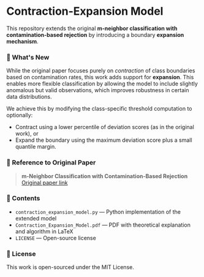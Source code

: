 # Contraction-Expansion Model

This repository extends the original **m-neighbor classification with contamination-based rejection** by introducing a boundary **expansion mechanism**.

### 🔄 What's New
While the original paper focuses purely on *contraction* of class boundaries based on contamination rates, this work adds support for **expansion**. This enables more flexible classification by allowing the model to include slightly anomalous but valid observations, which improves robustness in certain data distributions.

We achieve this by modifying the class-specific threshold computation to optionally:
- Contract using a lower percentile of deviation scores (as in the original work), or
- Expand the boundary using the maximum deviation score plus a small quantile margin.

### 📎 Reference to Original Paper
> **m-Neighbor Classification with Contamination-Based Rejection**  
> [Original paper link](https://papers.ssrn.com/sol3/papers.cfm?abstract_id=5267814)

### 📁 Contents
- `contraction_expansion_model.py` — Python implementation of the extended model
- `Contraction_Expansion_Model.pdf` — PDF with theoretical explanation and algorithm in LaTeX
- `LICENSE` — Open-source license

### 📜 License
This work is open-sourced under the MIT License.
